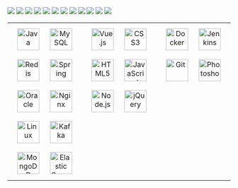 <p>
   <a href="https://gitee.com/xmxe" target="_blank"><img src="https://svg.hamm.cn/gitee.svg?user=xmxe&project=study&type=commit&color=ff4500&radius=3" /></a>
   <!-- <a href="https://xmxe.gitee.io/blog"><img src="https://img.shields.io/static/v1?label=Blog&message=xmxe&color=red" /></a> -->
   <a href="https://xmxe.gitee.io/blog" target="_blank"><img src="https://svg.hamm.cn/badge.svg?key=博客&value=xmxe" /></a>
   <a href="https://xmxe.gitee.io/zhengfl" target="_blank"><img src="https://svg.hamm.cn/badge.svg?key=zhengfl&value=resume" /></a>
   <a href="javascript:;"><img src="https://visitor-badge.glitch.me/badge?page_id=xmxe&right_color=red" /></a>
   <a href="javascript:;"><img src="https://img.shields.io/badge/Eclipse-2C2255?style=plastic&logo=eclipse&logoColor=white" /></a>
   <a href="javascript:;"><img src="https://img.shields.io/badge/IntelliJ_IDEA-000000.svg?style=plastic&logo=intellij-idea&logoColor=white" /></a>
   <a href="javascript:;"><img src="https://img.shields.io/badge/Visual_Studio_Code-0078D4?style=plastic&logo=visual%20studio%20code&logoColor=white" /></a>
   <a href="javascript:;"><img src="https://img.shields.io/badge/sublime_text-%23575757.svg?&style=plastic&logo=sublime-text&logoColor=important" /></a>
   <a href="javascript:;"><img src="https://img.shields.io/badge/Google_chrome-4285F4?style=plastic&logo=Google-chrome&logoColor=white" /></a>
   <a href="javascript:;"><img src="https://img.shields.io/badge/windows%20terminal-4D4D4D?style=plastic&logo=windows%20terminal&logoColor=white" /></a>
   <a href="javascript:;"><img src="https://img.shields.io/badge/Markdown-000000?style=plastic&logo=markdown&logoColor=white" /></a>
   <a href="javascript:;"><img src="https://profile-counter.glitch.me/xmxe/count.svg" /></a>
</p>
<table>
    <tr>
        <td valign="top" width="33%">
            <div align="center">
                <a href="https://www.oracle.com/java/" target="_blank"><img style="margin: 10px" src="https://profilinator.rishav.dev/skills-assets/java-original-wordmark.svg" alt="Java" height="50" /></a>
                <a href="https://www.mysql.com/" target="_blank"><img style="margin: 10px" src="https://profilinator.rishav.dev/skills-assets/mysql-original-wordmark.svg" alt="MySQL" height="50" /></a>
                <a href="https://redis.io/" target="_blank"><img style="margin: 10px" src="https://profilinator.rishav.dev/skills-assets/redis-original-wordmark.svg" alt="Redis" height="50" /></a>
                <a href="https://spring.io" target="_blank"><img style="margin: 10px" src="https://profilinator.rishav.dev/skills-assets/springio-icon.svg" alt="Spring" height="50" /></a>
                <a href="https://www.oracle.com" target="_blank"><img style="margin: 10px" src="https://profilinator.rishav.dev/skills-assets/oracle-original.svg" alt="Oracle" height="50" /></a>
                <a href="https://www.nginx.com/" target="_blank"><img style="margin: 10px" src="https://profilinator.rishav.dev/skills-assets/nginx-original.svg" alt="Nginx" height="50" /></a>
                <a href="https://www.linux.org/" target="_blank"><img style="margin: 10px" src="https://profilinator.rishav.dev/skills-assets/linux-original.svg" alt="Linux" height="50" /></a>
                <a href="https://kafka.apache.org/" target="_blank"><img style="margin: 10px" src="https://profilinator.rishav.dev/skills-assets/apache_kafka-icon.svg" alt="Kafka" height="50" /></a>
                <a href="https://www.mongodb.com/" target="_blank"><img style="margin: 10px" src="https://profilinator.rishav.dev/skills-assets/mongodb-original-wordmark.svg" alt="MongoDB" height="50" /></a>
                <a href="https://www.elastic.co/" target="_blank"><img style="margin: 10px" src="https://profilinator.rishav.dev/skills-assets/elasticsearch.png" alt="Elastic Search" height="50" /></a>
            </div>
        </td>
        <td valign="top" width="33%">
            <div align="center">
                <a href="https://cn.vuejs.org/" target="_blank"><img style="margin: 10px" src="https://profilinator.rishav.dev/skills-assets/vuejs-original-wordmark.svg" alt="Vue.js" height="50" /></a>
                <a href="https://www.w3school.com.cn/css/index.asp" target="_blank"><img style="margin: 10px" src="https://profilinator.rishav.dev/skills-assets/css3-original-wordmark.svg" alt="CSS3" height="50" /></a>
                <a href="https://en.wikipedia.org/wiki/HTML5" target="_blank"><img style="margin: 10px" src="https://profilinator.rishav.dev/skills-assets/html5-original-wordmark.svg" alt="HTML5" height="50" /></a>
                <a href="https://www.javascript.com/" target="_blank"><img style="margin: 10px" src="https://profilinator.rishav.dev/skills-assets/javascript-original.svg" alt="JavaScript" height="50" /></a>
                <a href="https://nodejs.org/" target="_blank"><img style="margin: 10px" src="https://profilinator.rishav.dev/skills-assets/nodejs-original-wordmark.svg" alt="Node.js" height="50" /></a>
                <a href="https://jquery.com/" target="_blank"><img style="margin: 10px" src="https://profilinator.rishav.dev/skills-assets/jquery.png" alt="jQuery" height="50" /></a>
            </div>
        </td>
        <td valign="top" width="33%">
            <div align="center">
                <a href="https://www.docker.com/" target="_blank"><img style="margin: 10px" src="https://profilinator.rishav.dev/skills-assets/docker-original-wordmark.svg" alt="Docker" height="50" /></a>
                <a href="https://www.jenkins.io/" target="_blank"><img style="margin: 10px" src="https://profilinator.rishav.dev/skills-assets/jenkins-icon.svg" alt="Jenkins" height="50" /></a>
                <a href="https://git-scm.com/" target="_blank"><img style="margin: 10px" src="https://profilinator.rishav.dev/skills-assets/git-scm-icon.svg" alt="Git" height="50" /></a>
                <a href="https://www.adobe.com/in/products/photoshop.html" target="_blank"><img style="margin: 10px" src="https://profilinator.rishav.dev/skills-assets/photoshop-plain.svg" alt="Photoshop" height="50" /></a>
            </div>
        </td>
    </tr>
</table>

<p>
   <!-- <img src="https://activity-graph.herokuapp.com/graph?username=xmxe&theme=github" style="width:49%;" /> 
   <img src="https://github-readme-stats.vercel.app/api/top-langs/?username=xmxe&theme=dark&layout=compact" />-->
</p>
